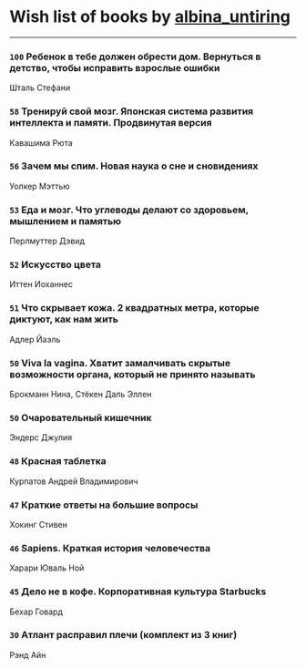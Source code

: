 # Wish list of books by [albina_untiring](http://vk.com/id2579695)
---

### `100` Ребенок в тебе должен обрести дом. Вернуться в детство, чтобы исправить взрослые ошибки
Шталь Стефани

### `58` Тренируй свой мозг. Японская система развития интеллекта и памяти. Продвинутая версия
Кавашима Рюта

### `56` Зачем мы спим. Новая наука о сне и сновидениях
Уолкер Мэттью

### `53` Еда и мозг. Что углеводы делают со здоровьем, мышлением и памятью
Перлмуттер Дэвид

### `52` Искусство цвета
Иттен Иоханнес

### `51` Что скрывает кожа. 2 квадратных метра, которые диктуют, как нам жить
Адлер Йаэль

### `50` Viva la vagina. Хватит замалчивать скрытые возможности органа, который не принято называть
Брокманн Нина, Стёкен Даль Эллен

### `50` Очаровательный кишечник
Эндерс Джулия

### `48` Красная таблетка
Курпатов Андрей Владимирович

### `47` Краткие ответы на большие вопросы
Хокинг Стивен

### `46` Sapiens. Краткая история человечества
Харари Юваль Ной

### `45` Дело не в кофе. Корпоративная культура Starbucks
Бехар Говард

### `30` Атлант расправил плечи (комплект из 3 книг)
Рэнд Айн


